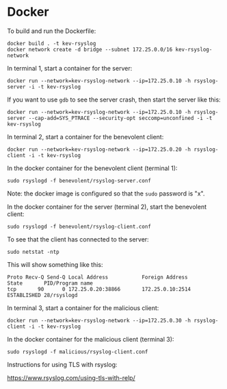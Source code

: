 # Docker

To build and run the Dockerfile:

```
docker build . -t kev-rsyslog
docker network create -d bridge --subnet 172.25.0.0/16 kev-rsyslog-network
```

In terminal 1, start a container for the server:

```
docker run --network=kev-rsyslog-network --ip=172.25.0.10 -h rsyslog-server -i -t kev-rsyslog
```

If you want to use `gdb` to see the server crash, then start the server like this:

```
docker run --network=kev-rsyslog-network --ip=172.25.0.10 -h rsyslog-server --cap-add=SYS_PTRACE --security-opt seccomp=unconfined -i -t kev-rsyslog
```

In terminal 2, start a container for the benevolent client:

```
docker run --network=kev-rsyslog-network --ip=172.25.0.20 -h rsyslog-client -i -t kev-rsyslog
```

In the docker container for the benevolent client (terminal 1):

```
sudo rsyslogd -f benevolent/rsyslog-server.conf
```

Note: the docker image is configured so that the `sudo` password is "x".

In the docker container for the server (terminal 2), start the benevolent client:

```
sudo rsyslogd -f benevolent/rsyslog-client.conf
```

To see that the client has connected to the server:

```
sudo netstat -ntp
```

This will show something like this:

```
Proto Recv-Q Send-Q Local Address           Foreign Address         State       PID/Program name
tcp       90      0 172.25.0.20:38866       172.25.0.10:2514        ESTABLISHED 28/rsyslogd
```

In terminal 3, start a container for the malicious client:

```
docker run --network=kev-rsyslog-network --ip=172.25.0.30 -h rsyslog-client -i -t kev-rsyslog
```

In the docker container for the malicious client (terminal 3):

```
sudo rsyslogd -f malicious/rsyslog-client.conf
```


Instructions for using TLS with rsyslog:

https://www.rsyslog.com/using-tls-with-relp/

